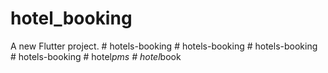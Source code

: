 # hotel_booking

A new Flutter project.
#   h o t e l s - b o o k i n g  
 #   h o t e l s - b o o k i n g  
 #   h o t e l s - b o o k i n g  
 #   h o t e l s - b o o k i n g  
 #   h o t e l _ p m s  
 #   h o t e l _ b o o k  
 